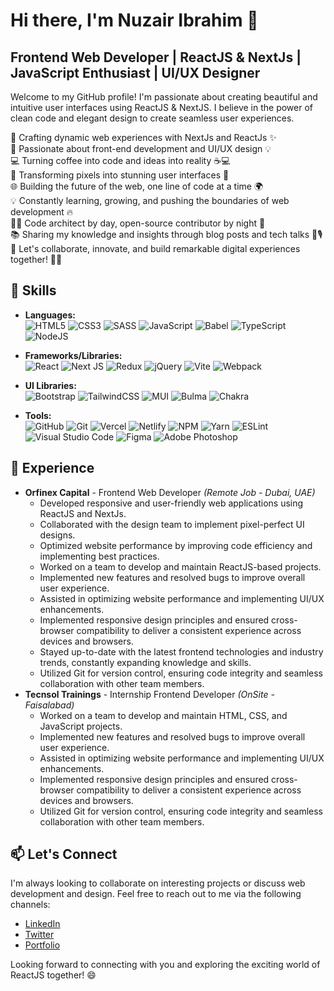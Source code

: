 # Hi there, I'm Nuzair Ibrahim 👋

## Frontend Web Developer | ReactJS & NextJs | JavaScript Enthusiast | UI/UX Designer

Welcome to my GitHub profile! I'm passionate about creating beautiful and intuitive user interfaces using ReactJS & NextJS. I believe in the power of clean code and elegant design to create seamless user experiences.  

🚀 Crafting dynamic web experiences with NextJs and ReactJs ✨  
🌟 Passionate about front-end development and UI/UX design 💡  
💻 Turning coffee into code and ideas into reality ☕️💻  
🎨 Transforming pixels into stunning user interfaces 🎉  
🌐 Building the future of the web, one line of code at a time 🌍  
💡 Constantly learning, growing, and pushing the boundaries of web development 🔥  
👨‍💻 Code architect by day, open-source contributor by night 🌙  
📚 Sharing my knowledge and insights through blog posts and tech talks 📝🎙  
💪 Let's collaborate, innovate, and build remarkable digital experiences together! 🤝✨  

## 🚀 Skills

- **Languages:**  
  ![HTML5](https://img.shields.io/badge/html5-%23E34F26.svg?style=for-the-badge&logo=html5&logoColor=white)
  ![CSS3](https://img.shields.io/badge/css3-%231572B6.svg?style=for-the-badge&logo=css3&logoColor=white)
  ![SASS](https://img.shields.io/badge/SASS-hotpink.svg?style=for-the-badge&logo=SASS&logoColor=white)
  ![JavaScript](https://img.shields.io/badge/javascript-%23323330.svg?style=for-the-badge&logo=javascript&logoColor=%23F7DF1E)
  ![Babel](https://img.shields.io/badge/Babel-F9DC3e?style=for-the-badge&logo=babel&logoColor=black)
  ![TypeScript](https://img.shields.io/badge/typescript-%23007ACC.svg?style=for-the-badge&logo=typescript&logoColor=white)
  ![NodeJS](https://img.shields.io/badge/node.js-6DA55F?style=for-the-badge&logo=node.js&logoColor=white)

- **Frameworks/Libraries:**  
  ![React](https://img.shields.io/badge/react-%2320232a.svg?style=for-the-badge&logo=react&logoColor=%2361DAFB)
  ![Next JS](https://img.shields.io/badge/Next-black?style=for-the-badge&logo=next.js&logoColor=white)
  ![Redux](https://img.shields.io/badge/redux-%23593d88.svg?style=for-the-badge&logo=redux&logoColor=white)
  ![jQuery](https://img.shields.io/badge/jquery-%230769AD.svg?style=for-the-badge&logo=jquery&logoColor=white)
  ![Vite](https://img.shields.io/badge/vite-%23646CFF.svg?style=for-the-badge&logo=vite&logoColor=white)
  ![Webpack](https://img.shields.io/badge/webpack-%238DD6F9.svg?style=for-the-badge&logo=webpack&logoColor=black)

- **UI Libraries:**  
  ![Bootstrap](https://img.shields.io/badge/bootstrap-%238511FA.svg?style=for-the-badge&logo=bootstrap&logoColor=white)
  ![TailwindCSS](https://img.shields.io/badge/tailwindcss-%2338B2AC.svg?style=for-the-badge&logo=tailwind-css&logoColor=white)
  ![MUI](https://img.shields.io/badge/MUI-%230081CB.svg?style=for-the-badge&logo=mui&logoColor=white)
  ![Bulma](https://img.shields.io/badge/bulma-00D0B1?style=for-the-badge&logo=bulma&logoColor=white)
  ![Chakra](https://img.shields.io/badge/chakra-%234ED1C5.svg?style=for-the-badge&logo=chakraui&logoColor=white)

- **Tools:**  
  ![GitHub](https://img.shields.io/badge/github-%23121011.svg?style=for-the-badge&logo=github&logoColor=white)
  ![Git](https://img.shields.io/badge/git-%23F05033.svg?style=for-the-badge&logo=git&logoColor=white)
  ![Vercel](https://img.shields.io/badge/vercel-%23000000.svg?style=for-the-badge&logo=vercel&logoColor=white)
  ![Netlify](https://img.shields.io/badge/netlify-%23000000.svg?style=for-the-badge&logo=netlify&logoColor=#00C7B7)
  ![NPM](https://img.shields.io/badge/NPM-%23CB3837.svg?style=for-the-badge&logo=npm&logoColor=white)
  ![Yarn](https://img.shields.io/badge/yarn-%232C8EBB.svg?style=for-the-badge&logo=yarn&logoColor=white)
  ![ESLint](https://img.shields.io/badge/ESLint-4B3263?style=for-the-badge&logo=eslint&logoColor=white)
  ![Visual Studio Code](https://img.shields.io/badge/Visual%20Studio%20Code-0078d7.svg?style=for-the-badge&logo=visual-studio-code&logoColor=white)
  ![Figma](https://img.shields.io/badge/figma-%23F24E1E.svg?style=for-the-badge&logo=figma&logoColor=white)
  ![Adobe Photoshop](https://img.shields.io/badge/adobe%20photoshop-%2331A8FF.svg?style=for-the-badge&logo=adobe%20photoshop&logoColor=white)

## 💼 Experience

- **Orfinex Capital** - Frontend Web Developer *(Remote Job - Dubai, UAE)*  
  - Developed responsive and user-friendly web applications using ReactJS and NextJs.
  - Collaborated with the design team to implement pixel-perfect UI designs.
  - Optimized website performance by improving code efficiency and implementing best practices.
  - Worked on a team to develop and maintain ReactJS-based projects.
  - Implemented new features and resolved bugs to improve overall user experience.
  - Assisted in optimizing website performance and implementing UI/UX enhancements.
  - Implemented responsive design principles and ensured cross-browser compatibility to deliver a consistent experience across devices and browsers.
  - Stayed up-to-date with the latest frontend technologies and industry trends, constantly expanding knowledge and skills.
  - Utilized Git for version control, ensuring code integrity and seamless collaboration with other team members.
- **Tecnsol Trainings** - Internship Frontend Developer *(OnSite - Faisalabad)*  
  - Worked on a team to develop and maintain HTML, CSS, and JavaScript projects.
  - Implemented new features and resolved bugs to improve overall user experience.
  - Assisted in optimizing website performance and implementing UI/UX enhancements.
  - Implemented responsive design principles and ensured cross-browser compatibility to deliver a consistent experience across devices and browsers.
  - Utilized Git for version control, ensuring code integrity and seamless collaboration with other team members.

## 📫 Let's Connect

I'm always looking to collaborate on interesting projects or discuss web development and design. Feel free to reach out to me via the following channels:

- [LinkedIn](https://www.linkedin.com/in/nuzair-ib/)
- [Twitter](https://twitter.com/Nuzair_)
- [Portfolio](https://nuzair.netlify.app)

Looking forward to connecting with you and exploring the exciting world of ReactJS together! 😄
